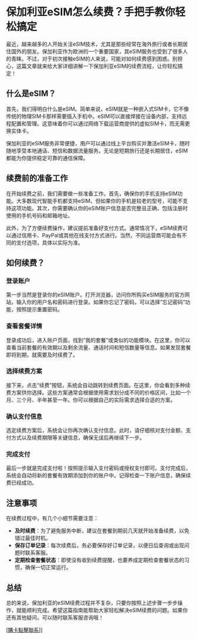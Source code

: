 # 保加利亚eSIM怎么续费？手把手教你轻松搞定

最近，越来越多的人开始关注eSIM技术，尤其是那些经常在海外旅行或者长期居住国外的朋友。保加利亚作为欧洲的一个重要国家，其eSIM服务也受到了很多人的青睐。不过，对于初次接触eSIM的人来说，可能对如何续费感到困惑。别担心，这篇文章就来给大家详细讲解一下保加利亚eSIM的续费流程，让你轻松搞定！

## 什么是eSIM？

首先，我们得明白什么是eSIM。简单来说，eSIM就是一种嵌入式SIM卡，它不像传统的物理SIM卡那样需要插入手机中。eSIM可以直接焊接在设备内部，支持远程配置和管理。这意味着你可以通过网络下载运营商提供的虚拟SIM卡，而无需更换实体卡。

保加利亚的eSIM服务非常便捷，用户可以通过线上平台购买并激活eSIM卡，随时随地享受本地通话、短信和数据流量服务。无论是短期旅行还是长期居住，eSIM都能为你提供稳定可靠的通信保障。

## 续费前的准备工作

在开始续费之前，我们需要做一些准备工作。首先，确保你的手机支持eSIM功能。大多数现代智能手机都支持eSIM，但如果你的手机是较老的型号，可能不支持这项功能。其次，你需要确认你的eSIM账户信息是否完整且正确，包括注册时使用的手机号码和邮箱地址。

此外，为了方便续费操作，建议提前准备好支付方式。通常情况下，eSIM续费可以通过信用卡、PayPal或其他在线支付方式进行。当然，不同运营商可能会有不同的支付选项，具体以实际为准。

## 如何续费？

### 登录账户

第一步当然是登录你的eSIM账户。打开浏览器，访问你所购买eSIM服务的官方网站，输入你的用户名和密码进行登录。如果你忘记了密码，可以选择“忘记密码”功能，按照提示重置密码。

### 查看套餐详情

登录成功后，进入账户页面，找到“我的套餐”或类似的功能模块。在这里，你可以查看当前套餐的有效期以及剩余流量、通话时间和短信数量等信息。如果发现套餐即将到期，就需要及时续费了。

### 选择续费方案

接下来，点击“续费”按钮，系统会自动跳转到续费页面。在这里，你会看到多种续费方案供你选择。这些方案通常会根据使用需求划分成不同的价格区间，比如一个月、三个月、半年甚至一年。你可以根据自己的实际需求选择合适的方案。

### 确认支付信息

选定续费方案后，系统会让你再次确认支付信息。此时，请仔细核对支付金额、支付方式以及续费期限等关键信息，确保无误后再继续下一步。

### 完成支付

最后一步就是完成支付啦！按照提示输入支付密码或授权支付即可。支付完成后，系统会自动将新的套餐有效期添加到你的账户中。记得检查一下账户信息，确保续费已经成功。

## 注意事项

在续费过程中，有几个小细节需要注意：

- **及时续费**：为了避免服务中断，建议在套餐到期前几天就开始准备续费，以免错过最佳时机。
- **保存订单记录**：每次续费后，务必要保存好订单记录，以便日后查询或出现问题时联系客服。
- **定期检查套餐状态**：即使没有收到续费提醒，也要养成定期检查套餐状态的习惯，确保一切正常运行。

## 总结

总的来说，保加利亚的eSIM续费过程并不复杂，只要你按照上述步骤一步步操作，就能顺利完成。希望这篇指南能帮助大家轻松解决eSIM续费的问题。如果你还有其他疑问，可以随时联系客服咨询哦！

[[購卡點擊聯系](https://t.me/s/esim1088)]]